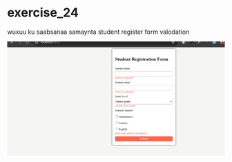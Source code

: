# exercise_24
wuxuu ku saabsanaa samaynta 
student  register form  valodation

![result](/Assets/exercise_24.png)
